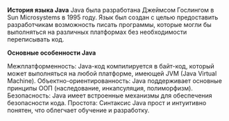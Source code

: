 **История языка Java**
Java была разработана Джеймсом Гослингом в Sun Microsystems в 1995 году. Язык был создан с целью предоставить разработчикам возможность писать программы, которые могли бы выполняться на различных платформах без необходимости переписывать код.

**Основные особенности Java**

Межплатформенность: Java-код компилируется в байт-код, который может выполняться на любой платформе, имеющей JVM (Java Virtual Machine).
Объектно-ориентированность: Java поддерживает основные принципы ООП (наследование, инкапсуляция, полиморфизм).
Безопасность: Java имеет встроенные механизмы для обеспечения безопасности кода.
Простота: Синтаксис Java прост и интуитивно понятен, что облегчает обучение и разработку.